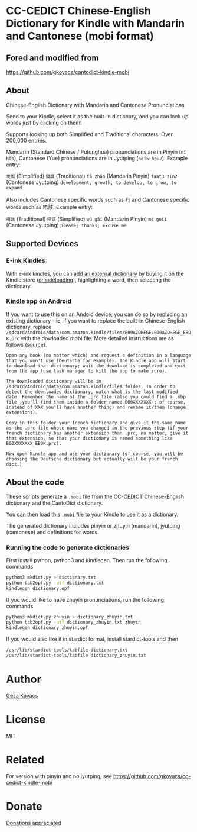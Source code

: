 # CC-CEDICT Chinese-English Dictionary for Kindle with Mandarin and Cantonese (mobi format)

## Fored and modified from

https://github.com/gkovacs/cantodict-kindle-mobi


## About

Chinese-English Dictionary with Mandarin and Cantonese Pronunciations

Send to your Kindle, select it as the built-in dictionary, and you can look up words just by clicking on them!

Supports looking up both Simplified and Traditional characters. Over 200,000 entries.

Mandarin (Standard Chinese / Putonghua) pronunciations are in Pinyin (`nǐ hǎo`), Cantonese (Yue) pronunciations are in Jyutping (`nei5 hou2`). Example entry:

`发展` (Simplified) `發展` (Traditional) `fā zhǎn` (Mandarin Pinyin) `faat3 zin2` (Cantonese Jyutping) `development, growth, to develop, to grow, to expand`


Also includes Cantonese specific words such as 冇 and Cantonese specific words such as 唔該. Example entry:

`唔該` (Traditional) `唔该` (Simplified) `wú gāi` (Mandarin Pinyin) `m4 goi1` (Cantonese Jyutping) `please; thanks; excuse me`

## Supported Devices

### E-ink Kindles

With e-ink kindles, you can [add an external dictionary](https://www.epubor.com/how-to-change-or-add-dictionary-to-kindle.html) by buying it on the Kindle store ([or sideloading](https://www.lifewire.com/load-non-amazon-books-kindle-1616647)), highlighting a word, then selecting the dictionary.

### Kindle app on Android

If you want to use this on an Andoid device, you can do so by replacing an existing dictionary - ie, if you want to replace the built-in Chinese-English dictionary, replace `/sdcard/Android/data/com.amazon.kindle/files/B00AZOHEGE/B00AZOHEGE_EBOK.prc` with the dowloaded mobi file. More detailed instructions are as follows [(source)](https://www.mobileread.com/forums/showthread.php?t=245121).

```
Open any book (no matter which) and request a definition in a language that you won't use (Deutsche for example). The Kindle app will start to download that dictionary; wait the download is completed and exit from the app (use task manager to kill the app to make sure).

The downloaded dictionary will be in /sdcard/Android/data/com.amazon.kindle/files folder. In order to detect the downloaded dictionary, watch what is the last modified date. Remember the name of the .prc file (also you could find a .mbp file -you'll find them inside a folder named B00XXXXXXX-; of course, instead of XXX you'll have another thing) and rename it/them (change extensions).

Copy in this folder your french dictionary and give it the same name as the .prc file whose name you changed in the previous step (if your french dictionary has another extension than .prc, no matter, give it that extension, so that your dictionary is named something like B00XXXXXXX_EBOK.prc).

Now open Kindle app and use your dictionary (of course, you will be choosing the Deutsche dictionary but actually will be your french dict.)
```

## About the code

These scripts generate a `.mobi` file from the CC-CEDICT Chinese-English dictionary and the CantoDict dictionary.

You can then load this `.mobi` file to your Kindle to use it as a dictionary.

The generated dictionary includes pinyin or zhuyin (mandarin), jyutping (cantonese) and definitions for words.

### Running the code to generate dictionaries

First install python, python3 and kindlegen. Then run the following commands

```bash
python3 mkdict.py > dictionary.txt
python tab2opf.py -utf dictionary.txt
kindlegen dictionary.opf
```

If you would like to have zhuyin pronunciations, run the following commands

```bash
python3 mkdict.py zhuyin > dictionary_zhuyin.txt
python tab2opf.py -utf dictionary_zhuyin.txt zhuyin
kindlegen dictionary_zhuyin.opf
```

If you would also like it in stardict format, install stardict-tools and then 

```bash
/usr/lib/stardict-tools/tabfile dictionary.txt
/usr/lib/stardict-tools/tabfile dictionary_zhuyin.txt
```

# Author

[Geza Kovacs](https://github.com/gkovacs)

# License

MIT

# Related

For version with pinyin and no jyutping, see https://github.com/gkovacs/cc-cedict-kindle-mobi

# Donate

[Donations appreciated](http://www.gkovacs.com/donate.html)

